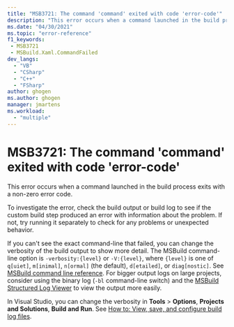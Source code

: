 ```yaml
---
title: "MSB3721: The command 'command' exited with code 'error-code'"
description: "This error occurs when a command launched in the build process exits with a non-zero error code."
ms.date: "04/30/2021"
ms.topic: "error-reference"
f1_keywords:
 - MSB3721
 - MSBuild.Xaml.CommandFailed
dev_langs:
  - "VB"
  - "CSharp"
  - "C++"
  - "FSharp"
author: ghogen
ms.author: ghogen
manager: jmartens
ms.workload:
  - "multiple"
---
```

# MSB3721: The command 'command' exited with code 'error-code'

This error occurs when a command launched in the build process exits with a non-zero error code.

To investigate the error, check the build output or build log to see if the custom build step produced an error with information about the problem. If not, try running it separately to check for any problems or unexpected behavior.

If you can't see the exact command-line that failed, you can change the verbosity of the build output to show more detail. The MSBuild command-line option is `-verbosity:{level}` or `-V:{level}`, where `{level}` is one of `q[uiet]`, `m[inimal]`, `n[ormal]` (the default), `d[etailed]`, or `diag[nostic]`. See [MSBuild command line reference](../msbuild-command-line-reference.md). For bigger output logs on large projects, consider using the binary log (`-bl` command-line switch) and the [MSBuild Structured Log Viewer](https://msbuildlog.com/) to view the output more easily.

In Visual Studio, you can change the verbosity in **Tools** > **Options**, **Projects and Solutions**, **Build and Run**. See [How to: View, save, and configure build log files](../../ide/how-to-view-save-and-configure-build-log-files.md#to-change-the-amount-of-information-included-in-the-build-log).
